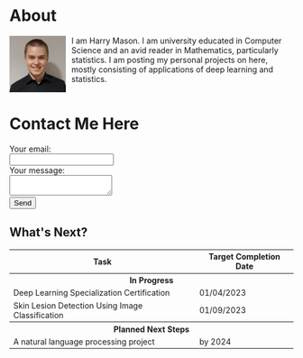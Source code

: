 # About

<div style="height: 100px;">
<img src="images/profilePhoto.jpeg" width="100" height="100" align="left" style="margin: 0px 10px 0px 0px;"/>
I am Harry Mason. I am university educated in Computer Science and an avid reader in Mathematics, particularly statistics. I am posting my personal projects on here, mostly consisting of applications of deep learning and statistics.
</div>

# Contact Me Here
<form
  action="https://formspree.io/f/mbjbalra"
  method="POST"
>
  <label>
    Your email:<br>
    <input type="email" name="email">
  </label><br>
  <label>
    Your message:<br>
    <textarea name="message"></textarea><br>
  </label>
  <!-- your other form fields go here -->
  <button type="submit">Send</button>
</form>


## What's Next?
<table>
  <b>
  <tr>
    <th>Task</th>
    <th>Target Completion Date</th>
  </tr>
  <tr>
    <th colspan="2">In Progress</th>
  </tr>
    </b>
  <tr>
    <td>Deep Learning Specialization Certification</td>
    <td>01/04/2023</td>
  </tr>
  <tr>
    <td>Skin Lesion Detection Using Image Classification</td>
    <td>01/09/2023</td>
  </tr>
  <tr>
    <th colspan="2">Planned Next Steps</th>
  </tr>
  <tr>
    <td>A natural language processing project</td>
    <td>by 2024</td>
  </tr>
</table>
